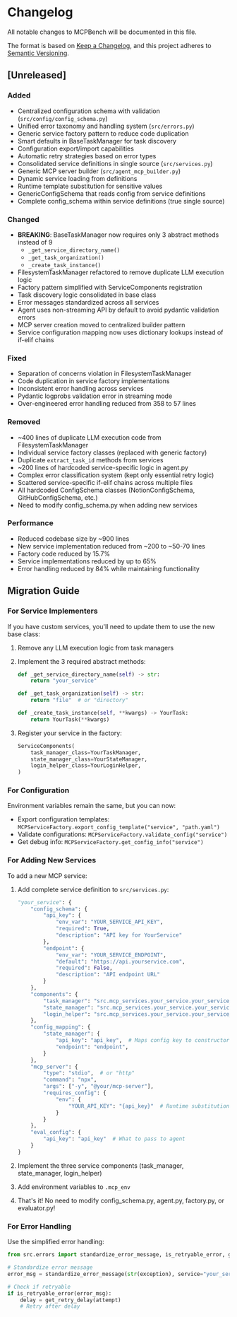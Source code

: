 # Changelog

All notable changes to MCPBench will be documented in this file.

The format is based on [Keep a Changelog](https://keepachangelog.com/en/1.0.0/),
and this project adheres to [Semantic Versioning](https://semver.org/spec/v2.0.0.html).

## [Unreleased]

### Added
- Centralized configuration schema with validation (`src/config/config_schema.py`)
- Unified error taxonomy and handling system (`src/errors.py`)
- Generic service factory pattern to reduce code duplication
- Smart defaults in BaseTaskManager for task discovery
- Configuration export/import capabilities
- Automatic retry strategies based on error types
- Consolidated service definitions in single source (`src/services.py`)
- Generic MCP server builder (`src/agent_mcp_builder.py`)
- Dynamic service loading from definitions
- Runtime template substitution for sensitive values
- GenericConfigSchema that reads config from service definitions
- Complete config_schema within service definitions (true single source)

### Changed
- **BREAKING**: BaseTaskManager now requires only 3 abstract methods instead of 9
  - `_get_service_directory_name()`
  - `_get_task_organization()`
  - `_create_task_instance()`
- FilesystemTaskManager refactored to remove duplicate LLM execution logic
- Factory pattern simplified with ServiceComponents registration
- Task discovery logic consolidated in base class
- Error messages standardized across all services
- Agent uses non-streaming API by default to avoid pydantic validation errors
- MCP server creation moved to centralized builder pattern
- Service configuration mapping now uses dictionary lookups instead of if-elif chains

### Fixed
- Separation of concerns violation in FilesystemTaskManager
- Code duplication in service factory implementations
- Inconsistent error handling across services
- Pydantic logprobs validation error in streaming mode
- Over-engineered error handling reduced from 358 to 57 lines

### Removed
- ~400 lines of duplicate LLM execution code from FilesystemTaskManager
- Individual service factory classes (replaced with generic factory)
- Duplicate `extract_task_id` methods from services
- ~200 lines of hardcoded service-specific logic in agent.py
- Complex error classification system (kept only essential retry logic)
- Scattered service-specific if-elif chains across multiple files
- All hardcoded ConfigSchema classes (NotionConfigSchema, GitHubConfigSchema, etc.)
- Need to modify config_schema.py when adding new services

### Performance
- Reduced codebase size by ~900 lines
- New service implementation reduced from ~200 to ~50-70 lines
- Factory code reduced by 15.7%
- Service implementations reduced by up to 65%
- Error handling reduced by 84% while maintaining functionality

## Migration Guide

### For Service Implementers

If you have custom services, you'll need to update them to use the new base class:

1. Remove any LLM execution logic from task managers
2. Implement the 3 required abstract methods:
   ```python
   def _get_service_directory_name(self) -> str:
       return "your_service"
   
   def _get_task_organization(self) -> str:
       return "file"  # or "directory"
   
   def _create_task_instance(self, **kwargs) -> YourTask:
       return YourTask(**kwargs)
   ```

3. Register your service in the factory:
   ```python
   ServiceComponents(
       task_manager_class=YourTaskManager,
       state_manager_class=YourStateManager,
       login_helper_class=YourLoginHelper,
   )
   ```

### For Configuration

Environment variables remain the same, but you can now:
- Export configuration templates: `MCPServiceFactory.export_config_template("service", "path.yaml")`
- Validate configurations: `MCPServiceFactory.validate_config("service")`
- Get debug info: `MCPServiceFactory.get_config_info("service")`

### For Adding New Services

To add a new MCP service:
1. Add complete service definition to `src/services.py`:
   ```python
   "your_service": {
       "config_schema": {
           "api_key": {
               "env_var": "YOUR_SERVICE_API_KEY",
               "required": True,
               "description": "API key for YourService"
           },
           "endpoint": {
               "env_var": "YOUR_SERVICE_ENDPOINT",
               "default": "https://api.yourservice.com",
               "required": False,
               "description": "API endpoint URL"
           }
       },
       "components": {
           "task_manager": "src.mcp_services.your_service.your_service_task_manager.YourServiceTaskManager",
           "state_manager": "src.mcp_services.your_service.your_service_state_manager.YourServiceStateManager",
           "login_helper": "src.mcp_services.your_service.your_service_login_helper.YourServiceLoginHelper",
       },
       "config_mapping": {
           "state_manager": {
               "api_key": "api_key",  # Maps config key to constructor param
               "endpoint": "endpoint",
           }
       },
       "mcp_server": {
           "type": "stdio",  # or "http"
           "command": "npx",
           "args": ["-y", "@your/mcp-server"],
           "requires_config": {
               "env": {
                   "YOUR_API_KEY": "{api_key}"  # Runtime substitution
               }
           }
       },
       "eval_config": {
           "api_key": "api_key"  # What to pass to agent
       }
   }
   ```

2. Implement the three service components (task_manager, state_manager, login_helper)
3. Add environment variables to `.mcp_env`
4. That's it! No need to modify config_schema.py, agent.py, factory.py, or evaluator.py!

### For Error Handling

Use the simplified error handling:
```python
from src.errors import standardize_error_message, is_retryable_error, get_retry_delay

# Standardize error message
error_msg = standardize_error_message(str(exception), service="your_service")

# Check if retryable
if is_retryable_error(error_msg):
    delay = get_retry_delay(attempt)
    # Retry after delay
```